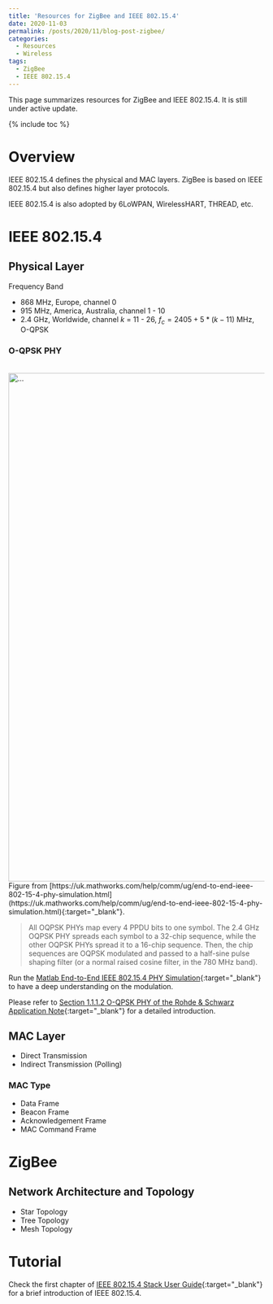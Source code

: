 ```yaml
---
title: 'Resources for ZigBee and IEEE 802.15.4'
date: 2020-11-03
permalink: /posts/2020/11/blog-post-zigbee/
categories:
  - Resources
  - Wireless  
tags:  
  - ZigBee
  - IEEE 802.15.4
---
```


This page summarizes resources for ZigBee and IEEE 802.15.4. It is still under active update.

{% include toc %}

# Overview
IEEE 802.15.4 defines the physical and MAC layers. ZigBee is based on IEEE 802.15.4 but also defines higher layer protocols.

IEEE 802.15.4 is also adopted by 6LoWPAN, WirelessHART, THREAD, etc.

# IEEE 802.15.4

## Physical Layer
Frequency Band
* 868 MHz, Europe, channel 0
* 915 MHz, America, Australia, channel 1 - 10
* 2.4 GHz, Worldwide, channel $k$ = 11 - 26, $f_c = 2405 + 5*(k-11)$ MHz, O-QPSK

### O-QPSK PHY
<br />
<img align="center" width="1000" src="{{ site.url }}/images/bluetooth/lrwpanOQPSK.png" alt="...">
<br />
Figure from [https://uk.mathworks.com/help/comm/ug/end-to-end-ieee-802-15-4-phy-simulation.html](https://uk.mathworks.com/help/comm/ug/end-to-end-ieee-802-15-4-phy-simulation.html){:target="_blank"}.

> All OQPSK PHYs map every 4 PPDU bits to one symbol. The 2.4 GHz OQPSK PHY spreads each symbol to a 32-chip sequence, while the other OQPSK PHYs spread it to a 16-chip sequence. Then, the chip sequences are OQPSK modulated and passed to a half-sine pulse shaping filter (or a normal raised cosine filter, in the 780 MHz band).

Run the [Matlab End-to-End IEEE 802.15.4 PHY Simulation](https://uk.mathworks.com/help/comm/ug/end-to-end-ieee-802-15-4-phy-simulation.html){:target="_blank"} to have a deep understanding on the modulation. 


Please refer to [Section 1.1.1.2 O-QPSK PHY of the Rohde & Schwarz Application Note](https://scdn.rohde-schwarz.com/ur/pws/dl_downloads/dl_application/application_notes/1gp105/1GP105_1E_Generation_of_IEEE_802154_Signals.pdf){:target="_blank"} for a detailed introduction.


## MAC Layer
* Direct Transmission
* Indirect Transmission (Polling)

### MAC Type
* Data Frame
* Beacon Frame
* Acknowledgement Frame
* MAC Command Frame

# ZigBee
## Network Architecture and Topology
* Star Topology
* Tree Topology
* Mesh Topology

# Tutorial
Check the first chapter of [IEEE 802.15.4 Stack User Guide](https://www.nxp.com/docs/en/user-guide/JN-UG-3024.pdf){:target="_blank"} for a brief introduction of IEEE 802.15.4.

